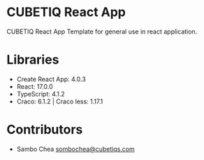 # CUBETIQ React App

CUBETIQ React App Template for general use in react application.

# Libraries

- Create React App: 4.0.3
- React: 17.0.0
- TypeScript: 4.1.2
- Craco: 6.1.2 | Craco less: 1.17.1

# Contributors

- Sambo Chea <sombochea@cubetiqs.com>
